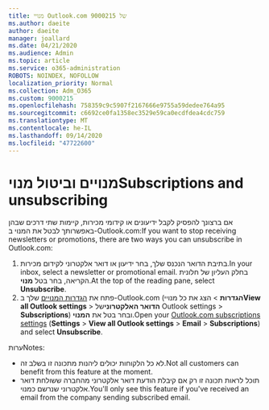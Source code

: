 ```yaml
---
title: מנויי Outlook.com של 9000215
ms.author: daeite
author: daeite
manager: joallard
ms.date: 04/21/2020
ms.audience: Admin
ms.topic: article
ms.service: o365-administration
ROBOTS: NOINDEX, NOFOLLOW
localization_priority: Normal
ms.collection: Adm_O365
ms.custom: 9000215
ms.openlocfilehash: 758359c9c5907f2167666e9755a59dedee764a95
ms.sourcegitcommit: c6692ce0fa1358ec3529e59ca0ecdfdea4cdc759
ms.translationtype: MT
ms.contentlocale: he-IL
ms.lasthandoff: 09/14/2020
ms.locfileid: "47722600"
---
```

# <a name="subscriptions-and-unsubscribing"></a><span data-ttu-id="bdf85-102">מנויים וביטול מנוי</span><span class="sxs-lookup"><span data-stu-id="bdf85-102">Subscriptions and unsubscribing</span></span>

<span data-ttu-id="bdf85-103">אם ברצונך להפסיק לקבל ידיעונים או קידומי מכירות, קיימות שתי דרכים שבהן באפשרותך לבטל את המנוי ב-Outlook.com:</span><span class="sxs-lookup"><span data-stu-id="bdf85-103">If you want to stop receiving newsletters or promotions, there are two ways you can unsubscribe in Outlook.com:</span></span>

1. <span data-ttu-id="bdf85-104">בתיבת הדואר הנכנס שלך, בחר ידיעון או דואר אלקטרוני לקידום מכירות.</span><span class="sxs-lookup"><span data-stu-id="bdf85-104">In your inbox, select a newsletter or promotional email.</span></span> <span data-ttu-id="bdf85-105">בחלק העליון של חלונית הקריאה, בחר בטל **מנוי**.</span><span class="sxs-lookup"><span data-stu-id="bdf85-105">At the top of the reading pane, select **Unsubscribe**.</span></span>
2. <span data-ttu-id="bdf85-106">פתח את [הגדרות המנויים](https://outlook.live.com/mail/options/mail/brandsSubscriptions) שלך ב-Outlook.com (**הגדרות**  >  הצג את כל מנויי**View all Outlook settings**  >  **הדואר האלקטרוני**של Outlook settings  >  **Subscriptions**) ובחר בטל את **המנוי**.</span><span class="sxs-lookup"><span data-stu-id="bdf85-106">Open your [Outlook.com subscriptions settings](https://outlook.live.com/mail/options/mail/brandsSubscriptions) (**Settings** > **View all Outlook settings** > **Email** > **Subscriptions**) and select **Unsubscribe**.</span></span>

<span data-ttu-id="bdf85-107">ערות</span><span class="sxs-lookup"><span data-stu-id="bdf85-107">Notes:</span></span>

- <span data-ttu-id="bdf85-108">לא כל הלקוחות יכולים ליהנות מתכונה זו בשלב זה.</span><span class="sxs-lookup"><span data-stu-id="bdf85-108">Not all customers can benefit from this feature at the moment.</span></span>
- <span data-ttu-id="bdf85-109">תוכל לראות תכונה זו רק אם קיבלת הודעת דואר אלקטרוני מהחברה ששולחת דואר אלקטרוני שנרשם כמנוי.</span><span class="sxs-lookup"><span data-stu-id="bdf85-109">You'll only see this feature if you've received an email from the company sending subscribed email.</span></span>